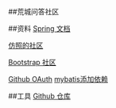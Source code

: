 ##荒城问答社区


##资料
[Spring 文档](https://spring.io/guides/gs/serving-web-content/)

[仿照的社区](https://elasticsearch.cn/)

[Bootstrap 社区](https://v3.bootcss.com/)

[Github OAuth](https://docs.github.com/en/developers/apps/creating-an-oauth-app)
[mybatis添加依赖](http://mybatis.org/spring-boot-starter/mybatis-spring-boot-autoconfigure)





##工具
[Github 仓库](https://github.com/huangchengbuhuang/comunity)